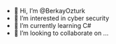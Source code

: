 - 👋 Hi, I’m @BerkayOzturk
- 👀 I’m interested in cyber security
- 🌱 I’m currently learning C#
- 💞️ I’m looking to collaborate on ...


<!---
BerkayOzturk/BerkayOzturk is a ✨ special ✨ repository because its `README.md` (this file) appears on your GitHub profile.
You can click the Preview link to take a look at your changes.
--->

